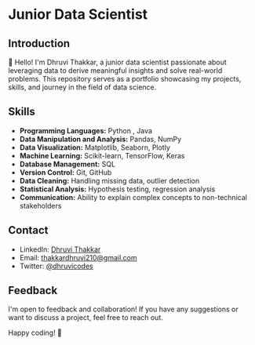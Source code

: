 # Junior Data Scientist

## Introduction

👋 Hello! I'm Dhruvi Thakkar, a junior data scientist passionate about leveraging data to derive meaningful insights and solve real-world problems. This repository serves as a portfolio showcasing my projects, skills, and journey in the field of data science.

## Skills

- **Programming Languages:** Python , Java 
- **Data Manipulation and Analysis:** Pandas, NumPy
- **Data Visualization:** Matplotlib, Seaborn, Plotly
- **Machine Learning:** Scikit-learn, TensorFlow, Keras
- **Database Management:** SQL
- **Version Control:** Git, GitHub
- **Data Cleaning:** Handling missing data, outlier detection
- **Statistical Analysis:** Hypothesis testing, regression analysis
- **Communication:** Ability to explain complex concepts to non-technical stakeholders


## Contact

- LinkedIn: [Dhruvi Thakkar](https://www.linkedin.com/in/dhruvithakkar210/)
- Email: [thakkardhruvi210@gmail.com](mailto:thakkardhruvi210@gmail.com)
- Twitter: [@dhruvicodes](https://twitter.com/dhruvicodes)

## Feedback

I'm open to feedback and collaboration! If you have any suggestions or want to discuss a project, feel free to reach out.

Happy coding! 🚀
